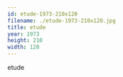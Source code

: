 ```yaml
---
id: etude-1973-210x120
filename: ./etude-1973-210x120.jpg
title: etude
year: 1973
height: 210
width: 120
---
```


etude
